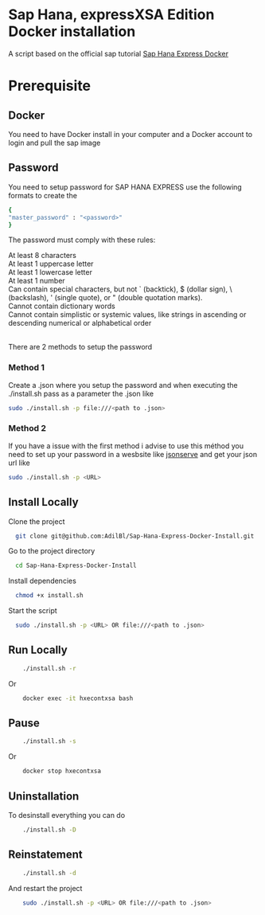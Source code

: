 
# Sap Hana, expressXSA Edition Docker installation

A script based on the official sap tutorial [Sap Hana Express Docker](https://linktodocumentation) 

# Prerequisite

## Docker

You need to have Docker install in your computer and a Docker account to login and pull the sap image 

## Password
You need to setup password for SAP HANA EXPRESS use  the following formats to create the 

```bash
{
"master_password" : "<password>"
}
```

The password must comply with these rules:

At least 8 characters\
At least 1 uppercase letter\
At least 1 lowercase letter\
At least 1 number\
Can contain special characters, but not ` (backtick), $ (dollar sign), \ (backslash), ' (single quote), or " (double quotation marks).\
Cannot contain dictionary words\
Cannot contain simplistic or systemic values, like strings in ascending or descending numerical or alphabetical order

\
There are 2 methods to setup the password


###  Method 1

Create a .json where you setup the password and when executing the ./install.sh pass as a parameter the .json like 

```bash
sudo ./install.sh -p file:///<path to .json>
```

### Method 2

If you have a issue with the first method i advise to use this méthod you need to set up your password in a wesbsite like [jsonserve](https://jsonserve.com/) and get your json url like

```bash
sudo ./install.sh -p <URL>
```


## Install Locally

Clone the project

```bash
  git clone git@github.com:AdilBl/Sap-Hana-Express-Docker-Install.git
```

Go to the project directory

```bash
  cd Sap-Hana-Express-Docker-Install
```

Install dependencies

```bash
  chmod +x install.sh
```

Start the script

```bash
  sudo ./install.sh -p <URL> OR file:///<path to .json>
```


## Run Locally

```bash
    ./install.sh -r
```

Or

```bash
    docker exec -it hxecontxsa bash
```

## Pause

```bash
    ./install.sh -s
```

Or

```bash
    docker stop hxecontxsa
```

## Uninstallation

To desinstall everything you can do

```bash
    ./install.sh -D
```

## Reinstatement

```bash
    ./install.sh -d
```

And restart the project

```bash
    sudo ./install.sh -p <URL> OR file:///<path to .json>
```
